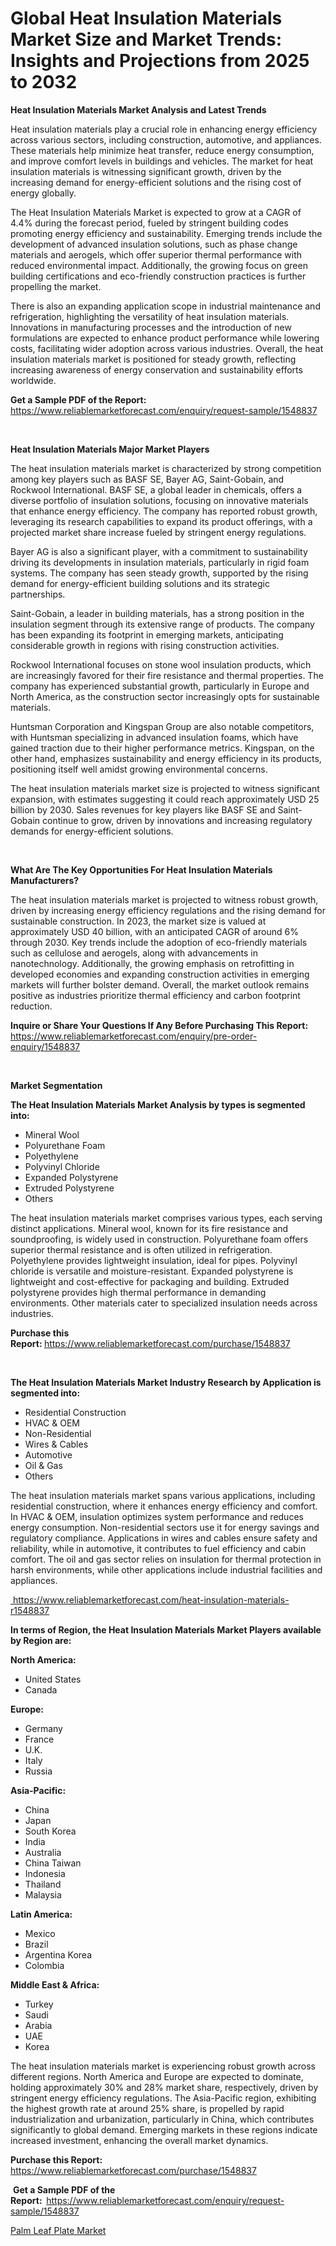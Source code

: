 <p><h1>Global Heat Insulation Materials Market Size and Market Trends: Insights and Projections from 2025 to 2032</h1></p><p><strong>Heat Insulation Materials Market Analysis and Latest Trends</strong></p>
<p><p>Heat insulation materials play a crucial role in enhancing energy efficiency across various sectors, including construction, automotive, and appliances. These materials help minimize heat transfer, reduce energy consumption, and improve comfort levels in buildings and vehicles. The market for heat insulation materials is witnessing significant growth, driven by the increasing demand for energy-efficient solutions and the rising cost of energy globally.</p><p>The Heat Insulation Materials Market is expected to grow at a CAGR of 4.4% during the forecast period, fueled by stringent building codes promoting energy efficiency and sustainability. Emerging trends include the development of advanced insulation solutions, such as phase change materials and aerogels, which offer superior thermal performance with reduced environmental impact. Additionally, the growing focus on green building certifications and eco-friendly construction practices is further propelling the market. </p><p>There is also an expanding application scope in industrial maintenance and refrigeration, highlighting the versatility of heat insulation materials. Innovations in manufacturing processes and the introduction of new formulations are expected to enhance product performance while lowering costs, facilitating wider adoption across various industries. Overall, the heat insulation materials market is positioned for steady growth, reflecting increasing awareness of energy conservation and sustainability efforts worldwide.</p></p>
<p><strong>Get a Sample PDF of the Report:&nbsp;</strong> <a href="https://www.reliablemarketforecast.com/enquiry/request-sample/1548837?utm_campaign=3454&utm_medium=2&utm_source=Github&utm_content=ia&utm_term=01042025&utm_id=heat-insulation-materials">https://www.reliablemarketforecast.com/enquiry/request-sample/1548837</a></p>
<p>&nbsp;</p>
<p><strong>Heat Insulation Materials Major Market Players</strong></p>
<p><p>The heat insulation materials market is characterized by strong competition among key players such as BASF SE, Bayer AG, Saint-Gobain, and Rockwool International. BASF SE, a global leader in chemicals, offers a diverse portfolio of insulation solutions, focusing on innovative materials that enhance energy efficiency. The company has reported robust growth, leveraging its research capabilities to expand its product offerings, with a projected market share increase fueled by stringent energy regulations.</p><p>Bayer AG is also a significant player, with a commitment to sustainability driving its developments in insulation materials, particularly in rigid foam systems. The company has seen steady growth, supported by the rising demand for energy-efficient building solutions and its strategic partnerships.</p><p>Saint-Gobain, a leader in building materials, has a strong position in the insulation segment through its extensive range of products. The company has been expanding its footprint in emerging markets, anticipating considerable growth in regions with rising construction activities.</p><p>Rockwool International focuses on stone wool insulation products, which are increasingly favored for their fire resistance and thermal properties. The company has experienced substantial growth, particularly in Europe and North America, as the construction sector increasingly opts for sustainable materials.</p><p>Huntsman Corporation and Kingspan Group are also notable competitors, with Huntsman specializing in advanced insulation foams, which have gained traction due to their higher performance metrics. Kingspan, on the other hand, emphasizes sustainability and energy efficiency in its products, positioning itself well amidst growing environmental concerns.</p><p>The heat insulation materials market size is projected to witness significant expansion, with estimates suggesting it could reach approximately USD 25 billion by 2030. Sales revenues for key players like BASF SE and Saint-Gobain continue to grow, driven by innovations and increasing regulatory demands for energy-efficient solutions.</p></p>
<p>&nbsp;</p>
<p><strong>What Are The Key Opportunities For Heat Insulation Materials Manufacturers?</strong></p>
<p><p>The heat insulation materials market is projected to witness robust growth, driven by increasing energy efficiency regulations and the rising demand for sustainable construction. In 2023, the market size is valued at approximately USD 40 billion, with an anticipated CAGR of around 6% through 2030. Key trends include the adoption of eco-friendly materials such as cellulose and aerogels, along with advancements in nanotechnology. Additionally, the growing emphasis on retrofitting in developed economies and expanding construction activities in emerging markets will further bolster demand. Overall, the market outlook remains positive as industries prioritize thermal efficiency and carbon footprint reduction.</p></p>
<p><strong>Inquire or Share Your Questions If Any Before Purchasing This Report:</strong> <a href="https://www.reliablemarketforecast.com/enquiry/pre-order-enquiry/1548837?utm_campaign=3454&utm_medium=2&utm_source=Github&utm_content=ia&utm_term=01042025&utm_id=heat-insulation-materials">https://www.reliablemarketforecast.com/enquiry/pre-order-enquiry/1548837</a></p>
<p>&nbsp;</p>
<p><strong>Market Segmentation</strong></p>
<p><strong>The Heat Insulation Materials Market Analysis by types is segmented into:</strong></p>
<p><ul><li>Mineral Wool</li><li>Polyurethane Foam</li><li>Polyethylene</li><li>Polyvinyl Chloride</li><li>Expanded Polystyrene</li><li>Extruded Polystyrene</li><li>Others</li></ul></p>
<p><p>The heat insulation materials market comprises various types, each serving distinct applications. Mineral wool, known for its fire resistance and soundproofing, is widely used in construction. Polyurethane foam offers superior thermal resistance and is often utilized in refrigeration. Polyethylene provides lightweight insulation, ideal for pipes. Polyvinyl chloride is versatile and moisture-resistant. Expanded polystyrene is lightweight and cost-effective for packaging and building. Extruded polystyrene provides high thermal performance in demanding environments. Other materials cater to specialized insulation needs across industries.</p></p>
<p><strong>Purchase this Report:&nbsp;</strong><a href="https://www.reliablemarketforecast.com/purchase/1548837?utm_campaign=3454&utm_medium=2&utm_source=Github&utm_content=ia&utm_term=01042025&utm_id=heat-insulation-materials">https://www.reliablemarketforecast.com/purchase/1548837</a></p>
<p>&nbsp;</p>
<p><strong>The Heat Insulation Materials Market Industry Research by Application is segmented into:</strong></p>
<p><ul><li>Residential Construction</li><li>HVAC & OEM</li><li>Non-Residential</li><li>Wires & Cables</li><li>Automotive</li><li>Oil & Gas</li><li>Others</li></ul></p>
<p><p>The heat insulation materials market spans various applications, including residential construction, where it enhances energy efficiency and comfort. In HVAC & OEM, insulation optimizes system performance and reduces energy consumption. Non-residential sectors use it for energy savings and regulatory compliance. Applications in wires and cables ensure safety and reliability, while in automotive, it contributes to fuel efficiency and cabin comfort. The oil and gas sector relies on insulation for thermal protection in harsh environments, while other applications include industrial facilities and appliances.</p></p>
<p><a href="https://www.reliablemarketforecast.com/heat-insulation-materials-r1548837?utm_campaign=3454&utm_medium=2&utm_source=Github&utm_content=ia&utm_term=01042025&utm_id=heat-insulation-materials">&nbsp;https://www.reliablemarketforecast.com/heat-insulation-materials-r1548837</a></p>
<p><strong>In terms of Region, the Heat Insulation Materials Market Players available by Region are:</strong></p>
<p>
    <p> <strong> North America: </strong>
        <ul>
            <li>United States</li>
            <li>Canada</li>
        </ul>
        </p> 
    <p> <strong> Europe: </strong>
        <ul>
            <li>Germany</li>
            <li>France</li>
            <li>U.K.</li>
            <li>Italy</li>
            <li>Russia</li>
        </ul>
        </p> 
    <p> <strong> Asia-Pacific: </strong>
        <ul>
            <li>China</li>
            <li>Japan</li>
            <li>South Korea</li>
            <li>India</li>
            <li>Australia</li>
            <li>China Taiwan</li>
            <li>Indonesia</li>
            <li>Thailand</li>
            <li>Malaysia</li>
        </ul>
        </p> 
    <p> <strong> Latin America: </strong>
        <ul>
            <li>Mexico</li>
            <li>Brazil</li>
            <li>Argentina Korea</li>
            <li>Colombia</li>
        </ul>
        </p> 
    <p> <strong> Middle East & Africa: </strong>
        <ul>
            <li>Turkey</li>
            <li>Saudi</li>
            <li>Arabia</li>
            <li>UAE</li>
            <li>Korea</li>
        </ul>
    </p>
    </p>
<p><p>The heat insulation materials market is experiencing robust growth across different regions. North America and Europe are expected to dominate, holding approximately 30% and 28% market share, respectively, driven by stringent energy efficiency regulations. The Asia-Pacific region, exhibiting the highest growth rate at around 25% share, is propelled by rapid industrialization and urbanization, particularly in China, which contributes significantly to global demand. Emerging markets in these regions indicate increased investment, enhancing the overall market dynamics.</p></p>
<p><strong>Purchase this Report: </strong><a href="https://www.reliablemarketforecast.com/purchase/1548837?utm_campaign=3454&utm_medium=2&utm_source=Github&utm_content=ia&utm_term=01042025&utm_id=heat-insulation-materials">https://www.reliablemarketforecast.com/purchase/1548837</a></p>
<p>&nbsp;<strong>Get a Sample PDF of the Report:&nbsp;&nbsp;</strong><a href="https://www.reliablemarketforecast.com/enquiry/request-sample/1548837?utm_campaign=3454&utm_medium=2&utm_source=Github&utm_content=ia&utm_term=01042025&utm_id=heat-insulation-materials">https://www.reliablemarketforecast.com/enquiry/request-sample/1548837</a></p>
<p><strong></strong></p>
<p><p><a href="https://github.com/hammelximalschid/Market-Research-Report-List-1/blob/main/palm-leaf-plate-market.md?utm_campaign=3454&utm_medium=2&utm_source=Github&utm_content=ia&utm_term=01042025&utm_id=heat-insulation-materials">Palm Leaf Plate Market</a></p></p>
